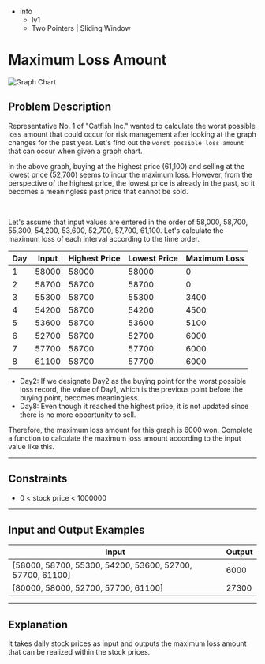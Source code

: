 - info
    - lv1
    - Two Pointers | Sliding Window

# Maximum Loss Amount
![Graph Chart](./9_2.webp)

## Problem Description
Representative No. 1 of "Catfish Inc." wanted to calculate the worst possible loss amount that could occur for risk management after looking at the graph changes for the past year. Let's find out the `worst possible loss amount` that can occur when given a graph chart.

In the above graph, buying at the highest price (61,100) and selling at the lowest price (52,700) seems to incur the maximum loss. However, from the perspective of the highest price, the lowest price is already in the past, so it becomes a meaningless past price that cannot be sold.

<br/>

Let's assume that input values are entered in the order of 58,000, 58,700, 55,300, 54,200, 53,600, 52,700, 57,700, 61,100. Let's calculate the maximum loss of each interval according to the time order.


| Day | Input | Highest Price | Lowest Price | Maximum Loss |
| --- | --- | --- | --- | --- |
| 1 | 58000 | 58000 | 58000 | 0 |
| 2 | 58700 | 58700 | 58700 | 0  |
| 3 | 55300 | 58700 | 55300 | 3400 |
| 4 | 54200 | 58700 | 54200 | 4500 |
| 5 | 53600 | 58700 | 53600 | 5100 |
| 6 | 52700 | 58700 | 52700 | 6000 |
| 7 | 57700 | 58700 | 57700 | 6000 |
| 8 | 61100 | 58700 | 57700 | 6000 |

- Day2: If we designate Day2 as the buying point for the worst possible loss record, the value of Day1, which is the previous point before the buying point, becomes meaningless.
- Day8: Even though it reached the highest price, it is not updated since there is no more opportunity to sell.

Therefore, the maximum loss amount for this graph is 6000 won. Complete a function to calculate the maximum loss amount according to the input value like this.

---


## Constraints

- 0 < stock price < 1000000

---

## Input and Output Examples

| Input                                  | Output  |
| ---------------------------------------- | ------- |
| [58000, 58700, 55300, 54200, 53600, 52700, 57700, 61100] | 6000 |
| [80000, 58000, 52700, 57700, 61100] | 27300 |

---

## Explanation

It takes daily stock prices as input and outputs the maximum loss amount that can be realized within the stock prices.